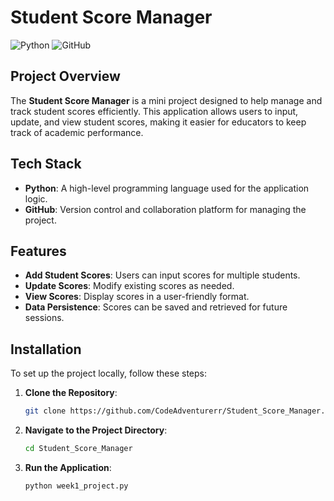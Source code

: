 # Student Score Manager

![Python](https://img.icons8.com/color/48/000000/python.png) ![GitHub](https://img.icons8.com/ios-filled/50/000000/github.png)

## Project Overview

The **Student Score Manager** is a mini project designed to help manage and track student scores efficiently. This application allows users to input, update, and view student scores, making it easier for educators to keep track of academic performance.

## Tech Stack

- **Python**: A high-level programming language used for the application logic.
- **GitHub**: Version control and collaboration platform for managing the project.

## Features

- **Add Student Scores**: Users can input scores for multiple students.
- **Update Scores**: Modify existing scores as needed.
- **View Scores**: Display scores in a user-friendly format.
- **Data Persistence**: Scores can be saved and retrieved for future sessions.

## Installation

To set up the project locally, follow these steps:

1. **Clone the Repository**:
   ```bash
   git clone https://github.com/CodeAdventurerr/Student_Score_Manager.git
2. **Navigate to the Project Directory**:
   ```bash
   cd Student_Score_Manager
3. **Run the Application**:
   ```bash
   python week1_project.py

